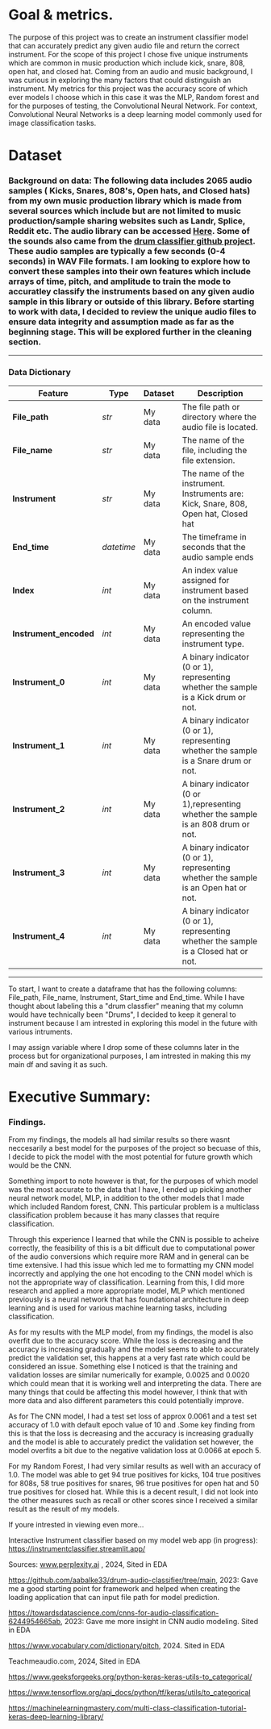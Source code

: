 # Goal & metrics.
The purpose of this project was to create an instrument classifier model that can accurately predict any given audio file and return the correct instrument. For the scope of this project I chose five unique instruments which are common in music production which include kick, snare, 808, open hat, and closed hat.  Coming from an audio and music background, I was curious in exploring the many factors that could distinguish an instrument. My metrics for this project was the accuracy score of which ever models I choose which in this case it was the MLP, Random forest and for the purposes of testing, the Convolutional Neural Network. For context, Convolutional Neural Networks is a deep learning model commonly used for image classification tasks.

# Dataset

 ### Background on data: The following data includes 2065 audio samples ( Kicks, Snares, 808's, Open hats, and Closed hats) from my own music production library which is made from several sources which include but are not limited to music production/sample sharing websites such as Landr, Splice, Reddit etc. The audio library can be accessed [Here](https://drive.google.com/drive/folders/1Dl2wvDMLQip063K0ncE7Anv7zzn25a0L?usp=sharing). Some of the sounds also came from the [drum classifier github project](https://github.com/aabalke33/drum-audio-classifier/tree/main). These audio samples are typically a few seconds (0-4 seconds) in WAV File formats. I am looking to explore how to convert these samples into their own features which include arrays of time, pitch, and amplitude to train the mode to accuratley classify the instruments based on any given audio sample in this library or outside of this library. Before starting to work with data, I decided to review the unique audio files to ensure data integrity and assumption made as far as the beginning stage. This will be explored further in the cleaning section.
---
### Data Dictionary ###


| Feature | Type | Dataset | Description |
|---------|------|---------|-------------|
|**File_path**|*str*| My data | The file path or directory where the audio file is located.|
|**File_name**|*str*| My data | The name of the file, including the file extension. |
|**Instrument**|*str*| My data | The name of the instrument. Instruments are: Kick, Snare, 808, Open hat, Closed hat|
|**End_time**|*datetime*| My data | The timeframe in seconds that the audio sample ends |
|**Index**|*int*| My data | An index value assigned for instrument based on the instrument column. |
|**Instrument_encoded**|*int*| My data | An encoded value representing the instrument type. |
|**Instrument_0**|*int*| My data | A binary indicator (0 or 1), representing whether the sample is a Kick drum or not.|
|**Instrument_1**|*int*| My data | A binary indicator (0 or 1), representing whether the sample is a Snare drum or not. |
|**Instrument_2**|*int*| My data | A binary indicator (0 or 1),representing whether the sample is an 808 drum or not. |
|**Instrument_3**|*int*| My data | A binary indicator (0 or 1), representing whether the sample is an Open hat or not. |
|**Instrument_4**|*int*| My data | A binary indicator (0 or 1), representing whether the sample is a Closed hat or not. |


---

To start, I want to create a dataframe that has the following columns: File_path, File_name, Instrument, Start_time and End_time. While I have
thought about labeling this a "drum classfier" meaning that my column would have technically been "Drums", I decided to keep it general to instrument because I am intrested in exploring this model in the future with various intruments.

I may assign variable where I drop some of these columns later in the process but for organizational purposes, I am intrested in making this my main df and saving it as such.

# Executive Summary:

### Findings.
From my findings, the models all had similar results so there wasnt neccesarily a best model for the purposes of the project so becuase of this, I decide to pick the model with the most potential for future growth which would be the CNN.

Something import to note however is that, for the purposes of which model was the most accurate to the data that I have, I ended up picking another neural network model, MLP, in addition to the other models that I made which included Random forest, CNN. This particular problem is a multiclass classification problem because it has many classes that require classification.

Through this experience I learned that while the CNN is possible to acheive correctly, the feasibility of this is a bit difficult due to computational power of the audio conversions which require more RAM and in general can be time extensive. I had this issue which led me to formatting my CNN model incorrectly and applying the one hot encoding to the CNN model which is not the appropriate way of classification. Learning from this, I did more research and applied a more appropriate model, MLP which mentioned previously is a neural network that has foundational architecture in deep learning and is used for various machine learning tasks, including classification.

As for my results with the MLP model, from my findings, the model is also overfit due to the accuracy score. While the loss is decreasing and the accuracy is increasing gradually and the model seems to able to accurately predict the validation set, this happens at a very fast rate which could be considered an issue. Something else I noticed is that the training and validation losses are similar numerically for example, 0.0025 and 0.0020 which could mean that it is working well and interpreting the data. There are many things that could be affecting this model however, I think that with more data and also different parameters this could potentially improve.

As for The CNN model, I had a test set loss of approx 0.0061 and a test set accuracy of 1.0 with default epoch value of 10 and .Some key finding from this is that the loss is decreasing and the accuracy is increasing gradually and the model is able to accurately predict the validation set however, the model overfits a bit due to the negative validation loss at 0.0066 at epoch 5.

For my Random Forest, I had very similar results as well with an accuracy of 1.0. The model was able to get 94 true positives for kicks, 104 true positives for 808s, 58 true positives for snares, 96 true positives for open hat and 50 true positives for closed hat. While this is a decent result, I did not look into the other measures such as recall or other scores since I received a similar result as the result of my models.


If youre intrested in viewing even more...

Interactive Instrument classifier based on my model web app (in progress): https://instrumentclassifier.streamlit.app/


Sources:
www.perplexity.ai , 2024, Sited in EDA

https://github.com/aabalke33/drum-audio-classifier/tree/main, 2023: Gave me a good starting point for framework and helped when creating the loading application that can input file path for model prediction.

https://towardsdatascience.com/cnns-for-audio-classification-6244954665ab, 2023: Gave me more insight in CNN audio modeling. Sited in EDA

https://www.vocabulary.com/dictionary/pitch, 2024. Sited in EDA

Teachmeaudio.com, 2024, Sited in EDA

https://www.geeksforgeeks.org/python-keras-keras-utils-to_categorical/

https://www.tensorflow.org/api_docs/python/tf/keras/utils/to_categorical

https://machinelearningmastery.com/multi-class-classification-tutorial-keras-deep-learning-library/
